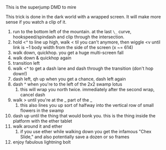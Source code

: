 This is the superjump DMD to mire

This trick is done in the dark world with a wrapped screen. It will make more sense if you watch a clip of it.

1. run to the bottom left of the mountain. at the last `\_` curve, hookspeed/spindash and clip through the intersection.
1. hold <^ to line up high, walk < til you can't anymore, then wiggle <v until link is ~1 body width from the side of the screen (x ~= 614)
1. walk down, quickhop. you get a huge multi-screen fall
1. walk down & quickhop again
1. transition left
1. walk <^ to get a dash lane and dash through the transition (don't hop down!)
1. dash left, qh up when you get a chance, dash left again
1. dash ^ when you're to the left of the 2x2 swamp lotus
   1. this will wrap you north twice. immediately after the second wrap, cancel dash
1. walk > until you're at the _ part of the \_
   1. this also lines you up sort of halfway into the vertical row of small flowers in the swamp
1. dash up until the thing that would bonk you. this is the thing inside the platform with the ether tablet
1. walk around it and ether
   1. if you use ether while walking down you get the infamous "Chex Slide," and also potentially save a dozen or so frames
1. enjoy fabulous lightning bolt

